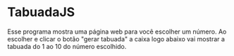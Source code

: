 # TabuadaJS
Esse programa mostra uma página web para você escolher um número.
Ao escolher e clicar o botão "gerar tabuada" a caixa logo abaixo 
vai mostrar a tabuada do 1 ao 10 do número escolhido.
